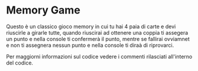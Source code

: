# Memory Game
Questo è un classico gioco memory in cui tu hai 4 paia di carte e devi riuscirle a girarle tutte, quando riuscirai ad ottenere una coppia ti assegera un punto e nella console ti confermerà il punto, mentre se fallirai ovviamnet e non ti assegnera nessun punto e nella console ti diraà di riprovarci.

Per maggiorni informazioni sul codice vedere i commenti rilasciati all'interno del codice.
